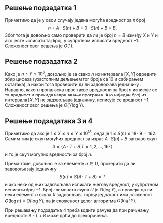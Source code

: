 ﻿## Решење подзадатка 1
Приметимо да је у овом случају једина могућа вредност за $n$ број
$$
n = A\cdot S(n) + B = 0 \cdot S(n) + B = B.
$$
Због тога је довољно само проверити да ли је број $n=B$ између $X$ и $Y$ и ако јесте исписати тај број, у супротном исписати вредност $-1$. Сложеност овог решења је $O(1)$.

## Решење подзадатка 2
Како је $n\leq Y \leq 10^6$, довољно је за свако $n$ из интервала $[X,Y]$ одредити збир цифара (узастопним дељењем тог броја са $10$ и сабирањем остатака), а након тога проверити да ли задовољава једначину . Наравно, након проналаска прве такве вредности за број $n$ исписује се та вредност и прекида извршавање програма. Ако ниједан број из интервала $[X,Y]$ не задовољава једначину, исписује се вредност $-1$. Сложеност овог решења је $O(Y\log Y)$.

## Решење подзадатака 3 и 4
Приметимо да ако је $1\leq X \leq n \leq Y \leq 10^{18}$, онда је $1 \leq S(n) \leq 18 \cdot 9 = 162$. Самим тим je скуп могућих вредност за израз $A\cdot S(n) +B$ заправо скуп
$$
U = \{A\cdot T + B|T = 1, 2, \dots, 162\}
$$
и то је скуп могућих вредности за број $n$.

Према томе, довољно је за елементе $n\in U$, проверити да ли задовољавају једначину 
$$
S(n) = S(A\cdot T + B) = T
$$
и ако неки од њих задовољава исписати његову вредност, у супротном исписати број $-1$. Број елемената скупа $U$ је $O(\log Y)$, а провера да ли неки елемент $n$ скупа $U$ задовољава горњу једнакост има сложеност $O(\log n)=O(\log Y)$, па је сложеност целог алгоритма $O(\log^2 Y)$. 

При решавању подзадатка 4 треба водити рачуна да при рачунању вредности $A\cdot T + B$ може доћи до прекорачења.  

